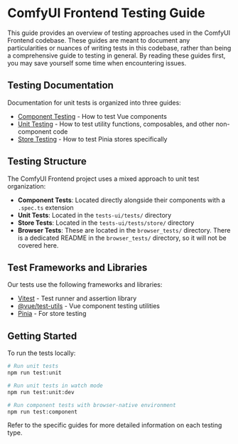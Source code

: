 # ComfyUI Frontend Testing Guide

This guide provides an overview of testing approaches used in the ComfyUI Frontend codebase. These guides are meant to document any particularities or nuances of writing tests in this codebase, rather than being a comprehensive guide to testing in general. By reading these guides first, you may save yourself some time when encountering issues.

## Testing Documentation

Documentation for unit tests is organized into three guides:

- [Component Testing](./component-testing.md) - How to test Vue components
- [Unit Testing](./unit-testing.md) - How to test utility functions, composables, and other non-component code
- [Store Testing](./store-testing.md) - How to test Pinia stores specifically

## Testing Structure

The ComfyUI Frontend project uses a mixed approach to unit test organization:

- **Component Tests**: Located directly alongside their components with a `.spec.ts` extension
- **Unit Tests**: Located in the `tests-ui/tests/` directory
- **Store Tests**: Located in the `tests-ui/tests/store/` directory
- **Browser Tests**: These are located in the `browser_tests/` directory. There is a dedicated README in the `browser_tests/` directory, so it will not be covered here.

## Test Frameworks and Libraries

Our tests use the following frameworks and libraries:

- [Vitest](https://vitest.dev/) - Test runner and assertion library
- [@vue/test-utils](https://test-utils.vuejs.org/) - Vue component testing utilities
- [Pinia](https://pinia.vuejs.org/cookbook/testing.html) - For store testing

## Getting Started

To run the tests locally:

```bash
# Run unit tests
npm run test:unit

# Run unit tests in watch mode
npm run test:unit:dev

# Run component tests with browser-native environment
npm run test:component
```

Refer to the specific guides for more detailed information on each testing type.